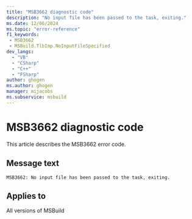 ```yaml
---
title: "MSB3662 diagnostic code"
description: "No input file has been passed to the task, exiting."
ms.date: 12/06/2024
ms.topic: "error-reference"
f1_keywords:
 - MSB3662
 - MSBuild.TlbImp.NoInputFileSpecified
dev_langs:
  - "VB"
  - "CSharp"
  - "C++"
  - "FSharp"
author: ghogen
ms.author: ghogen
manager: mijacobs
ms.subservice: msbuild
---
```


# MSB3662 diagnostic code

<!-- :::ErrorDefinitionDescription::: -->
<!-- :::editable-content name="introDescription"::: -->
This article describes the MSB3662 error code.
<!-- :::editable-content-end::: -->

## Message text

```output
MSB3662: No input file has been passed to the task, exiting.
```

<!-- :::editable-content name="postOutputDescription"::: -->
<!--
{StrBegin="MSB3662: "}
-->
<!-- :::editable-content-end::: -->
<!-- :::ErrorDefinitionDescription-end::: -->

## Applies to

All versions of MSBuild
